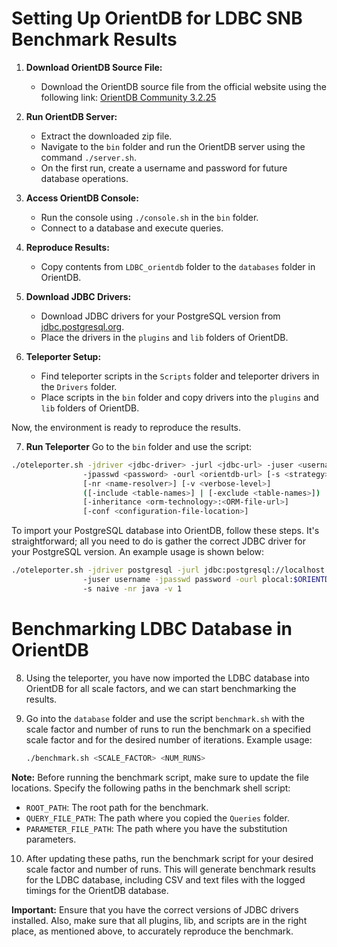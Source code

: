 # Setting Up OrientDB for LDBC SNB Benchmark Results

1. **Download OrientDB Source File:**
   - Download the OrientDB source file from the official website using the following link: [OrientDB Community 3.2.25](https://repo1.maven.org/maven2/com/orientechnologies/orientdb-community/3.2.25/orientdb-community-3.2.25.zip)

2. **Run OrientDB Server:**
   - Extract the downloaded zip file.
   - Navigate to the `bin` folder and run the OrientDB server using the command `./server.sh`.
   - On the first run, create a username and password for future database operations.

3. **Access OrientDB Console:**
   - Run the console using `./console.sh` in the `bin` folder.
   - Connect to a database and execute queries.

4. **Reproduce Results:**
   - Copy contents from `LDBC_orientdb` folder to the `databases` folder in OrientDB.

5. **Download JDBC Drivers:**
   - Download JDBC drivers for your PostgreSQL version from [jdbc.postgresql.org](https://jdbc.postgresql.org).
   - Place the drivers in the `plugins` and `lib` folders of OrientDB.

6. **Teleporter Setup:**
   - Find teleporter scripts in the `Scripts` folder and teleporter drivers in the `Drivers` folder.
   - Place scripts in the `bin` folder and copy drivers into the `plugins` and `lib` folders of OrientDB.

Now, the environment is ready to reproduce the results.

7. **Run Teleporter**
Go to the `bin` folder and use the script:
```bash
./oteleporter.sh -jdriver <jdbc-driver> -jurl <jdbc-url> -juser <username> 
                -jpasswd <password> -ourl <orientdb-url> [-s <strategy>]
                [-nr <name-resolver>] [-v <verbose-level>] 
                ([-include <table-names>] | [-exclude <table-names>]) 
                [-inheritance <orm-technology>:<ORM-file-url>] 
                [-conf <configuration-file-location>]
```
To import your PostgreSQL database into OrientDB, follow these steps. It's straightforward; all you need to do is gather the correct JDBC driver for your PostgreSQL version. An example usage is shown below:

```bash
./oteleporter.sh -jdriver postgresql -jurl jdbc:postgresql://localhost:5432/testdb 
                -juser username -jpasswd password -ourl plocal:$ORIENTDB_HOME/databases/testdb 
                -s naive -nr java -v 1
```

# Benchmarking LDBC Database in OrientDB

8. Using the teleporter, you have now imported the LDBC database into OrientDB for all scale factors, and we can start benchmarking the results.

9. Go into the `database` folder and use the script `benchmark.sh` with the scale factor and number of runs to run the benchmark on a specified scale factor and for the desired number of iterations. Example usage:

   ```bash
   ./benchmark.sh <SCALE_FACTOR> <NUM_RUNS>
   ```
**Note:**
Before running the benchmark script, make sure to update the file locations. Specify the following paths in the benchmark shell script:

- `ROOT_PATH`: The root path for the benchmark.
- `QUERY_FILE_PATH`: The path where you copied the `Queries` folder.
- `PARAMETER_FILE_PATH`: The path where you have the substitution parameters.

10. After updating these paths, run the benchmark script for your desired scale factor and number of runs. This will generate benchmark results for the LDBC database, including CSV and text files with the logged timings for the OrientDB database.

**Important:** Ensure that you have the correct versions of JDBC drivers installed. Also, make sure that all plugins, lib, and scripts are in the right place, as mentioned above, to accurately reproduce the benchmark. 
